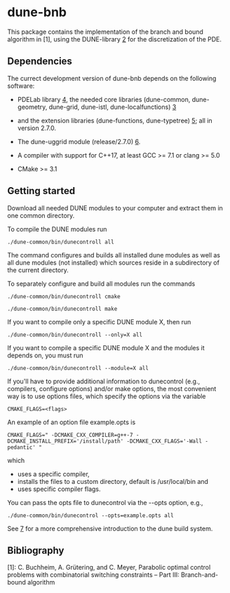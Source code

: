 # dune-bnb

This package contains the implementation of the branch and bound algorithm in [1], 
using the DUNE-library [2] for the discretization of the PDE.

Dependencies
------------

The currect development version of dune-bnb depends on the following software: 

* PDELab library [4], the needed core libraries (dune-common, dune-geometry, dune-grid, dune-istl, dune-localfunctions) [3] 
* and the extension libraries (dune-functions, dune-typetree) [5]; all in version 2.7.0. 
 
* The dune-uggrid module (release/2.7.0) [6]. 

* A compiler with support for C++17, at least GCC >= 7.1 or clang >= 5.0 

* CMake >= 3.1


Getting started
---------------

Download all needed DUNE modules to your computer and extract them in one common directory. 

To compile the DUNE modules run 

    ./dune-common/bin/dunecontroll all 
    
The command configures and builds all installed dune modules as well as all dune modules (not installed) 
which sources reside in a subdirectory of the current directory. 

To separately configure and build all modules run the commands

    ./dune-common/bin/dunecontroll cmake 
    
    ./dune-common/bin/dunecontroll make 

If you want to compile only a specific DUNE module X, then run

    ./dune-common/bin/dunecontroll --only=X all 
    
If you want to compile a specific DUNE module X and the modules it depends on, you must run 

    ./dune-common/bin/dunecontroll --module=X all 

If you'll have to provide additional information to dunecontrol
(e.g., compilers, configure options) and/or make options, the most convenient way is to use options files, 
which specify the options via the variable

    CMAKE_FLAGS=<flags>
    
An example of an option file example.opts is

    CMAKE_FLAGS=" -DCMAKE_CXX_COMPILER=g++-7 -DCMAKE_INSTALL_PREFIX='/install/path' -DCMAKE_CXX_FLAGS='-Wall -pedantic' "
    
which
  * uses a specific compiler,
  * installs the files to a custom directory, default is /usr/local/bin and 
  * uses specific compiler flags.
    
You can pass the opts file to dunecontrol via the --opts option, e.g.,

    ./dune-common/bin/dunecontrol --opts=example.opts all

See [7] for a more comprehensive introduction to the dune build system.


Bibliography
-----

 [1]: C. Buchheim, A. Grütering, and C. Meyer, Parabolic optimal control problems with combinatorial switching constraints – Part III: Branch-and-bound algorithm
 
 [2]: http://www.dune-project.org
 
 [3]: https://www.dune-project.org/groups/core
 
 [4]: https://www.dune-project.org/modules/dune-pdelab
 
 [5]: https://www.dune-project.org/groups/extension
 
 [6]: https://www.dune-project.org/modules/dune-uggrid
 
 [7]: https://www.dune-project.org/doc/installation
